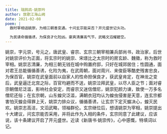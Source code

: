 ```yaml
---
title: 瑞鹧鸪·姚崇吟
author: 放歌江海山阙
date: 2021-02-08
poem: |
  救时宰相话姚崇，为相三朝善变通。十问玄宗能采否？开元盛世记头功。

  为民请命循循诱，为保良才化险凶。豪爽清廉高气节，武略文滔耀碧空。
---
```


姚崇，字元崇，号元之，唐武皇、睿宗、玄宗三朝宰相兼兵部尚书，政治家，后世对姚崇评价为正面，将玄宗时的姚崇、宋璟比之太宗时的房玄龄、魏徵，称为救时宰相。姚崇志清廉，为相三朝无钱在城中购置府邸，只好在城郊居住；性圆通，面对君王总能循循善诱，化险为夷，在武周朝，面对周兴、来俊臣等酷吏残害忠良，为保百官，姚崇在武皇面前以自家人的性命担保良才，获武皇肯定，在神龙之变后，武皇逼迁北宫之际，百官均避而不送，姚崇泣拜武皇，以尽人臣之节；面对睿宗朝僧尼泛滥，影响社会安定，而睿宗又迷信僧尼，姚崇犯颜力谏，致使一万多名僧尼还俗；在玄宗朝，山东蝗灾泛滥，满朝衣冠均认为蝗虫侵害是天意，连玄宗都害怕灭蝗会得罪上天，姚崇力排众议，循循善诱，让玄宗下定灭蝗决心，蝗灭民欢。姚崇志高洁，文滔武略，领袖群伦。玄宗继位后，想请姚崇为宰相，姚崇提出十大建议，问玄宗能否采用，并将此作为入相的条件，玄宗同意了此建议，应该说，该十条建议开启了开元盛世。近读《新唐书·姚崇传》，心中感慨，特填词以记。
